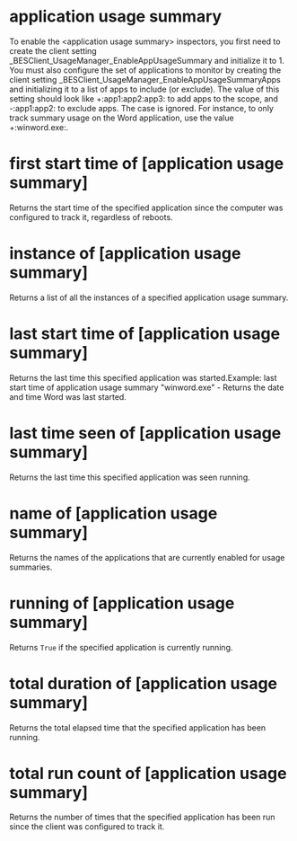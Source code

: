 # application usage summary

To enable the &lt;application usage summary&gt; inspectors, you first need to create the client setting _BESClient_UsageManager_EnableAppUsageSummary and initialize it to 1. You must also configure the set of applications to monitor by creating the client setting _BESClient_UsageManager_EnableAppUsageSummaryApps and initializing it to a list of apps to include (or exclude). The value of this setting should look like +:app1:app2:app3: to add apps to the scope, and -:app1:app2: to exclude apps. The case is ignored. For instance, to only track summary usage on the Word application, use the value +:winword.exe:.

# first start time of [application usage summary]

Returns the start time of the specified application since the computer was configured to track it, regardless of reboots.

# instance of [application usage summary]

Returns a list of all the instances of a specified application usage summary.

# last start time of [application usage summary]

Returns the last time this specified application was started.Example: last start time of application usage summary &quot;winword.exe&quot; - Returns the date and time Word was last started.

# last time seen of [application usage summary]

Returns the last time this specified application was seen running.

# name of [application usage summary]

Returns the names of the applications that are currently enabled for usage summaries.

# running of [application usage summary]

Returns `True` if the specified application is currently running.

# total duration of [application usage summary]

Returns the total elapsed time that the specified application has been running.

# total run count of [application usage summary]

Returns the number of times that the specified application has been run since the client was configured to track it.
